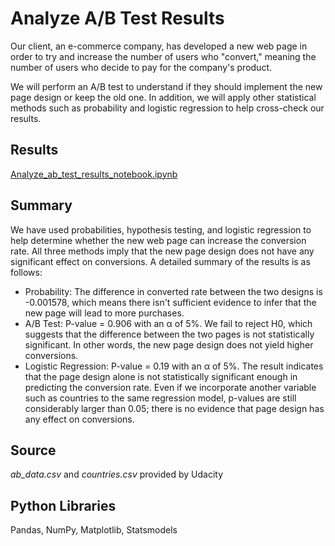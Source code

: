 # Analyze A/B Test Results
Our client, an e-commerce company, has developed a new web page in order to try and increase the number of users who "convert," meaning the number of users who decide to pay for the company's product.

We will perform an A/B test to understand if they should implement the new page design or keep the old one.  In addition, we will apply other statistical methods such as probability and logistic regression to help cross-check our results.

## Results
[Analyze_ab_test_results_notebook.ipynb](https://github.com/sclkan/Analyze-A-B-Test-Results/blob/master/Analyze_ab_test_results_notebook.ipynb)

## Summary
We have used probabilities, hypothesis testing, and logistic regression to help determine whether the new web page can increase the conversion rate. All three methods imply that the new page design does not have any significant effect on conversions. A detailed summary of the results is as follows:

- Probability: The difference in converted rate between the two designs is -0.001578, which means there isn't sufficient evidence to infer that the new page will lead to more purchases.
- A/B Test: P-value = 0.906 with an α of 5%. We fail to reject H0, which suggests that the difference between the two pages is not statistically significant. In other words, the new page design does not yield higher conversions.
- Logistic Regression: P-value = 0.19 with an α of 5%. The result indicates that the page design alone is not statistically significant enough in predicting the conversion rate. Even if we incorporate another variable such as countries to the same regression model, p-values are still considerably larger than 0.05; there is no evidence that page design has any effect on conversions.


## Source
*ab_data.csv* and *countries.csv* provided by Udacity

## Python Libraries
Pandas, NumPy, Matplotlib, Statsmodels
